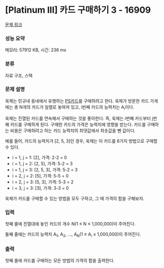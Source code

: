# [Platinum III] 카드 구매하기 3 - 16909 

[문제 링크](https://www.acmicpc.net/problem/16909) 

### 성능 요약

메모리: 57912 KB, 시간: 236 ms

### 분류

자료 구조, 스택

### 문제 설명

<p>욱제는 민규네 동네에서 유행하는 <a href="/problem/11052">PS카드</a>를 구매하려고 한다. 욱제가 방문한 카드 가게에는 총 N개의 카드가 일렬로 놓여져 있고, i번째 카드의 능력치는 A<sub>i</sub>이다.</p>

<p>욱제는 진열된 카드를 연속해서 구매하는 것을 좋아한다. 즉, 욱제는 i번째 카드부터 j번째 카드를 구매하게 된다. 구매한 카드의 가격은 능력치에 영향을 받는다. 카드를 구매하는 비용은 구매하려고 하는 카드 능력치의 최댓값에서 최솟값을 뺀 값이다.</p>

<p>예를 들어, 카드의 능력치가 [2, 5, 3]인 경우, 욱제는 이 카드를 6가지 방법으로 구매할 수 있다.</p>

<ul>
	<li>i = 1, j = 1: [2], 가격: 2-2 = 0</li>
	<li>i = 1, j = 2: [2, 5], 가격: 5-2 = 3</li>
	<li>i = 1, j = 3: [2, 5, 3], 가격: 5-2 = 3</li>
	<li>i = 2, j = 2: [5], 가격: 5-5 = 0</li>
	<li>i = 2, j = 3: [5, 3], 가격: 5-3 = 2</li>
	<li>i = 3, j = 3: [3], 가격: 3-3 = 0</li>
</ul>

<p>욱제가 카드를 구매할 수 있는 방법을 모두 구하고, 그 때 가격의 합을 구해보자.</p>

### 입력 

 <p>첫째 줄에 진열대에 놓인 카드의 개수 N(1 ≤ N ≤ 1,000,000)이 주어진다.</p>

<p>둘째 줄에는 카드의 능력치 A<sub>1</sub>, A<sub>2</sub>, ..., A<sub>N</sub>(1 ≤ A<sub>i</sub> ≤ 1,000,000)이 주어진다.</p>

### 출력 

 <p>첫째 줄에 카드를 구매하는 모든 방법의 가격의 합을 출력한다.</p>

